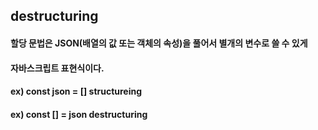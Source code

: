 ## destructuring
#### 할당 문법은 JSON(배열의 값 또는 객체의 속성)을 풀어서 별개의 변수로 쓸 수 있게
#### 자바스크립트 표현식이다.
#### ex) const json = [] structureing
#### ex) const [] = json destructuring
